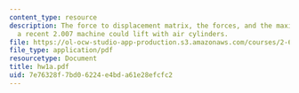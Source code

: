 ```yaml
---
content_type: resource
description: The force to displacement matrix, the forces, and the maximum weight
  a recent 2.007 machine could lift with air cylinders.
file: https://ol-ocw-studio-app-production.s3.amazonaws.com/courses/2-670-mechanical-engineering-tools-january-iap-2004/7e76328f7bd06224e4bda61e28efcfc2_hw1a.pdf
file_type: application/pdf
resourcetype: Document
title: hw1a.pdf
uid: 7e76328f-7bd0-6224-e4bd-a61e28efcfc2
---
```

